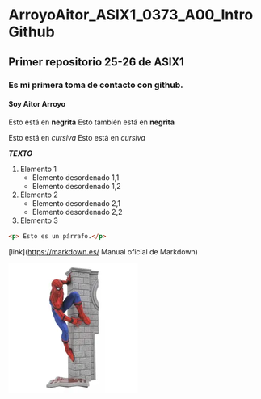 # ArroyoAitor_ASIX1_0373_A00_IntroGithub
## Primer repositorio 25-26 de ASIX1
### Es mi primera toma de contacto con github.
#### Soy Aitor Arroyo

Esto está en __negrita__
Esto también está en **negrita**

Esto está en _cursiva_
Esto está en *cursiva*

**_TEXTO_**

1. Elemento 1
   * Elemento desordenado 1,1
   * Elemento desordenado 1,2
2. Elemento 2
   * Elemento desordenado 2,1
   * Elemento desordenado 2,2
3. Elemento 3

```html
<p> Esto es un párrafo.</p>
```

[link](https://markdown.es/ Manual oficial de Markdown)

![alt text](./imagen1.jpg "Imagen de Spiderman")